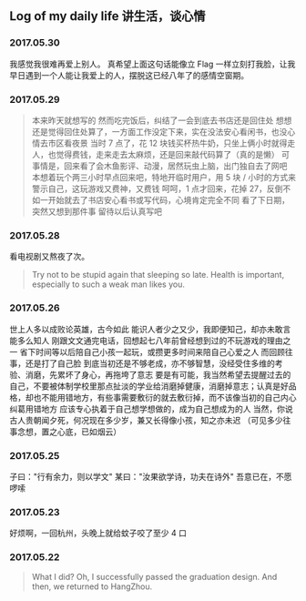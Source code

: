 ## Log of my daily life 讲生活，谈心情

### 2017.05.30
我感觉我很难再爱上别人。
真希望上面这句话能像立 Flag 一样立刻打我脸，让我早日遇到一个人能让我爱上的人，摆脱这已经八年了的感情空窗期。


### 2017.05.29
> 本来昨天就想写的
> 然而吃完饭后，纠结了一会到底去书店还是回住处
> 想想还是觉得回住处算了，一方面工作没定下来，实在没法安心看闲书，也没心情去市区看夜景
> 当时 7 点了，花 12 块钱买杯热牛奶，只坐上俩小时就得走人，也觉得费钱，走来走去太麻烦，还是回来敲代码算了（真的是懒）
> 可事情是，回来看了会木鱼影评、动漫，居然玩虫上脑，出门独自去了网吧
> 本想着玩个两三小时早点回来吧，特地开临时用户，用 5 块 / 小时的方式来警示自己，这玩游戏又费神，又费钱
> 呵呵，1 点才回来，花掉 27，反倒不如一开始就去了书店安心看书或写代码，心境肯定完全不同
> 看了下日期，突然又想到那件事
> 留待以后认真写吧

### 2017.05.28
看电视剧又熬夜了次。
> Try not to be stupid again that sleeping so late. Health is important, especially to such a weak man likes you.


### 2017.05.26
世上人多以成败论英雄，古今如此
能识人者少之又少，我即便知己，却亦未敢言能多么知人
刚跟文文通完电话，回想起七八年前曾经想到过的不玩游戏的理由之一
省下时间等以后陪自己小孩一起玩，或攒更多时间来陪自己心爱之人
而回顾往事，还是打了自己脸
到底当初还是不够老成，亦不够智慧，没经受住多维的考验、消磨，先累坏了身心，再拖垮了意志
要是有可能，我当然希望去提醒过去的自己，不要被体制学校里那点扯淡的学业给消磨掉健康，消磨掉意志；认真是好品格，却也不能用错地方，有些事需要敷衍的就去敷衍掉，而不该像当初的自己内心纠葛用错地方
应该专心执着于自己想学想做的，成为自己想成为的人
当然，你说古人贵朝闻夕死，何况现在多少岁，兼又长得像小孩，知之亦未迟
（可见多少往事念想，置之心底，已如烟云）


### 2017.05.25
子曰："行有余力，则以学文"
某曰："汝果欲学诗，功夫在诗外"
吾意已在，不愿啰嗦


### 2017.05.23
好烦啊，一回杭州，头晚上就给蚊子咬了至少 4 口


### 2017.05.22
> What I did? Oh, I successfully passed the graduation design.
> And then, we returned to HangZhou.